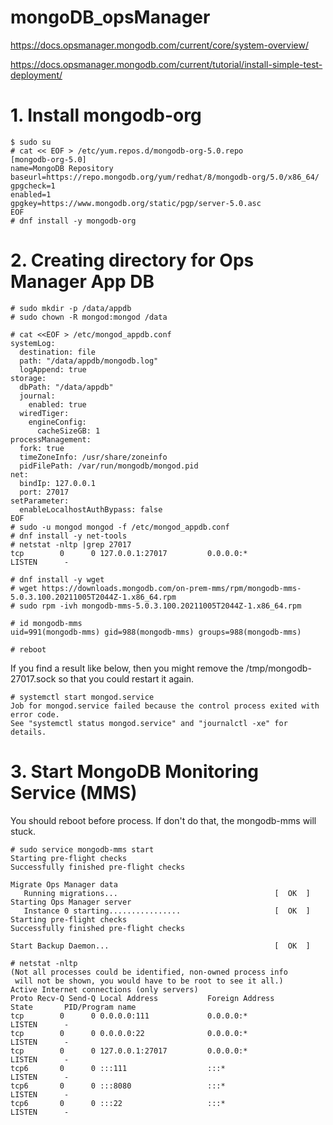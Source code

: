 # mongoDB_opsManager

https://docs.opsmanager.mongodb.com/current/core/system-overview/

https://docs.opsmanager.mongodb.com/current/tutorial/install-simple-test-deployment/

# 1. Install mongodb-org
```
$ sudo su
# cat << EOF > /etc/yum.repos.d/mongodb-org-5.0.repo  
[mongodb-org-5.0]
name=MongoDB Repository
baseurl=https://repo.mongodb.org/yum/redhat/8/mongodb-org/5.0/x86_64/
gpgcheck=1
enabled=1
gpgkey=https://www.mongodb.org/static/pgp/server-5.0.asc
EOF
# dnf install -y mongodb-org
```

# 2. Creating directory for Ops Manager App DB
```
# sudo mkdir -p /data/appdb
# sudo chown -R mongod:mongod /data

# cat <<EOF > /etc/mongod_appdb.conf
systemLog:
  destination: file
  path: "/data/appdb/mongodb.log"
  logAppend: true
storage:
  dbPath: "/data/appdb"
  journal:
    enabled: true
  wiredTiger:
    engineConfig:
      cacheSizeGB: 1
processManagement:
  fork: true
  timeZoneInfo: /usr/share/zoneinfo
  pidFilePath: /var/run/mongodb/mongod.pid
net:
  bindIp: 127.0.0.1
  port: 27017
setParameter:
  enableLocalhostAuthBypass: false
EOF
# sudo -u mongod mongod -f /etc/mongod_appdb.conf
# dnf install -y net-tools
# netstat -nltp |grep 27017
tcp        0      0 127.0.0.1:27017         0.0.0.0:*               LISTEN      -                   

# dnf install -y wget
# wget https://downloads.mongodb.com/on-prem-mms/rpm/mongodb-mms-5.0.3.100.20211005T2044Z-1.x86_64.rpm
# sudo rpm -ivh mongodb-mms-5.0.3.100.20211005T2044Z-1.x86_64.rpm 

# id mongodb-mms
uid=991(mongodb-mms) gid=988(mongodb-mms) groups=988(mongodb-mms)

# reboot
```

If you find a result like below, then you might remove the /tmp/mongodb-27017.sock so that you could restart it again.
```
# systemctl start mongod.service
Job for mongod.service failed because the control process exited with error code.
See "systemctl status mongod.service" and "journalctl -xe" for details.
```


# 3. Start MongoDB Monitoring Service (MMS)

You should reboot before process. If don't do that, the mongodb-mms will stuck.
```
# sudo service mongodb-mms start
Starting pre-flight checks
Successfully finished pre-flight checks

Migrate Ops Manager data
   Running migrations...                                   [  OK  ]
Starting Ops Manager server
   Instance 0 starting................                     [  OK  ]
Starting pre-flight checks
Successfully finished pre-flight checks

Start Backup Daemon...                                     [  OK  ]

# netstat -nltp
(Not all processes could be identified, non-owned process info
 will not be shown, you would have to be root to see it all.)
Active Internet connections (only servers)
Proto Recv-Q Send-Q Local Address           Foreign Address         State       PID/Program name    
tcp        0      0 0.0.0.0:111             0.0.0.0:*               LISTEN      -                   
tcp        0      0 0.0.0.0:22              0.0.0.0:*               LISTEN      -                   
tcp        0      0 127.0.0.1:27017         0.0.0.0:*               LISTEN      -                   
tcp6       0      0 :::111                  :::*                    LISTEN      -                   
tcp6       0      0 :::8080                 :::*                    LISTEN      -                   
tcp6       0      0 :::22                   :::*                    LISTEN      - 
```

